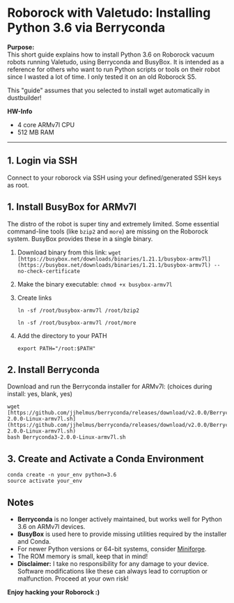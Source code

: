 # Roborock with Valetudo: Installing Python 3.6 via Berryconda

**Purpose:**  
This short guide explains how to install Python 3.6 on Roborock vacuum robots running Valetudo, using Berryconda and BusyBox. It is intended as a reference for others who want to run Python scripts or tools on their robot since I wasted a lot of time. I only tested it on an old Roborock S5. 

This "guide" assumes that you selected to install wget automatically in dustbuilder!

**HW-Info**
- 4 core ARMv7l CPU
- 512 MB RAM
---

## 1. Login via SSH
Connect to your roborock via SSH using your defined/generated SSH keys as root.

## 1. Install BusyBox for ARMv7l
The distro of the robot is super tiny and extremely limited. Some essential command-line tools (like `bzip2` and `more`) are missing on the Roborock system.  BusyBox provides these in a single binary.

1. Download binary from this link: ```wget [https://busybox.net/downloads/binaries/1.21.1/busybox-armv7l](https://busybox.net/downloads/binaries/1.21.1/busybox-armv7l) --no-check-certificate```

2. Make the binary executable: ```chmod +x busybox-armv7l```

4. Create links

    ```ln -sf /root/busybox-armv7l /root/bzip2  ```
   
    ```ln -sf /root/busybox-armv7l /root/more```

6. Add the directory to your PATH

    ```export PATH="/root:$PATH"```

## 2. Install Berryconda
Download and run the Berryconda installer for ARMv7l: (choices during install: yes, blank, yes)

    wget [https://github.com/jjhelmus/berryconda/releases/download/v2.0.0/Berryconda3-2.0.0-Linux-armv7l.sh](https://github.com/jjhelmus/berryconda/releases/download/v2.0.0/Berryconda3-2.0.0-Linux-armv7l.sh)  
    bash Berryconda3-2.0.0-Linux-armv7l.sh

## 3. Create and Activate a Conda Environment

    conda create -n your_env python=3.6  
    source activate your_env

## Notes
- **Berryconda** is no longer actively maintained, but works well for Python 3.6 on ARMv7l devices. 
- **BusyBox** is used here to provide missing utilities required by the installer and Conda.
- For newer Python versions or 64-bit systems, consider [Miniforge](https://github.com/conda-forge/miniforge).
- The ROM memory is small, keep that in mind!
- **Disclaimer:** I take no responsibility for any damage to your device. Software modifications like these can always lead to corruption or malfunction. Proceed at your own risk!

**Enjoy hacking your Roborock :)**



